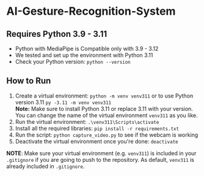 # AI-Gesture-Recognition-System

## Requires Python 3.9 - 3.11

- Python with MediaPipe is Compatible only with 3.9 - 3.12
- We tested and set up the environment with Python 3.11
- Check your Python version: `python --version`

## How to Run

1. Create a virtual environment: `python -m venv venv311` or to use Python version 3.11 `py -3.11 -m venv venv311` <br>
   **Note:** Make sure to install Python 3.11 or replace 3.11 with your version. You can change the name of the virtual environment `venv311` as you like.
2. Run the virtual environment: `.\venv311\Scripts\activate`
3. Install all the required libraries: `pip install -r requirements.txt`
4. Run the script: `python capture_video.py` to see if the webcam is working
5. Deactivate the virtual environment once you're done: `deactivate`

**NOTE**: Make sure your virtual environment (e.g. `venv311`) is included in your `.gitignore` if you are going to push to the repository. As default, `venv311` is already included in `.gitignore`.
